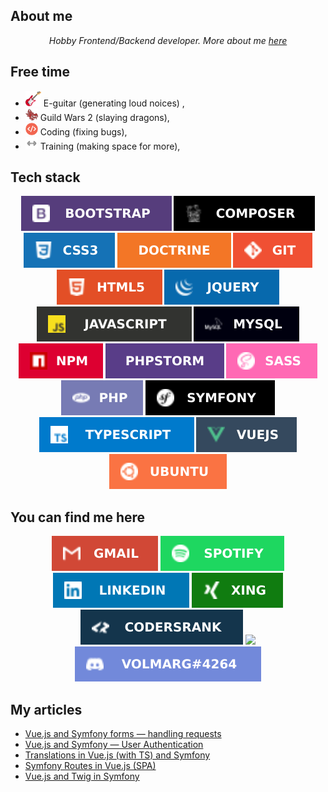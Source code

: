 <h2>About me</h2>
<p align="center"><i>Hobby Frontend/Backend developer. More about me <a href="https://github.com/Volmarg/Volmarg/raw/main/data/nope.jpg">here</a></i></p>

<h2>Free time</h2>
<ul><li><img src="data/icons/electric-guitar.png" width="25"> E-guitar (generating loud noices) ,
<li><img src="data/icons/gw2.png" width="20">  Guild Wars 2 (slaying dragons),
<li><img src="data/icons/code.png" width="20"> Coding (fixing bugs),
<li><img src="data/icons/training.png" width="20"> Training (making space for more),</ul>

<h2>Tech stack</h2>
<p float="left" align="center">   
  <img src="data/badges/bootstrap .svg">    
  <img src="data/badges/composer.svg"  >     
  <img src="data/badges/css3.svg" 	   >    
  <img src="data/badges/doctrine.svg"  >    
  <img src="data/badges/git.svg"       >    
  <img src="data/badges/html5.svg" 	   >    
  <img src="data/badges/jquery.svg"    >    
  <img src="data/badges/js.svg" 	   >    
  <img src="data/badges/mysql.svg" 	   >	    
  <img src="data/badges/npm.svg" 	   >    
  <img src="data/badges/phpstorm.svg"  >	    
  <img src="data/badges/sass.svg" 	   >
  <img src="data/badges/php.svg"   >
  <img src="data/badges/symfony.svg"   >
  <img src="data/badges/ts.svg" 	   >
  <img src="data/badges/vuejs.svg" 	   >
  <img src="data/badges/ubuntu.svg"    ></p>

<h2>You can find me here</h2>
<p align="center">
<a href="mailto:dwlodarczyk12@gmail.com" >  <img src="data/badges/gmail.svg"></a>
<a href="https://open.spotify.com/user/volmarg">  <img src="data/badges/spotify.svg"></a>
<a href="https://www.linkedin.com/in/volmarg/">  <img src="data/badges/linkedin.svg"></a>
<a href="https://www.xing.com/profile/Dariusz_Wlodarczyk2">  <img src="data/badges/xing.svg"></a>
<a href="https://profile.codersrank.io/user/volmarg/">  <img src="data/badges/codersrank.svg"></a>
<a href="https://medium.com/@Volmarg"><img src="https://img.shields.io/badge/Medium-%23000000.svg?&style=for-the-badge&logo=Medium&logoColor=white" /></a>
  
  
<img src="data/badges/discord.svg">
</p>

<h2>My articles</h2>
<ul>
  
  
<li><a href="https://medium.com/@Volmarg/vue-js-and-symfony-forms-ba5139f77f5f">Vue.js and Symfony forms — handling requests</a></li>
<li><a href="https://dzone.com/articles/vuejs-and-symfony-user-authentication">Vue.js and Symfony — User Authentication</a></li>
<li><a href="https://medium.com/@Volmarg/translations-in-vue-js-with-ts-and-symfony-e91b3382acb1">Translations in Vue.js (with TS) and Symfony</a></li>  
<li><a href="https://dzone.com/articles/symfony-routes-in-vuejs-spa">Symfony Routes in Vue.js (SPA)</a></li>  
<li><a href="https://medium.com/@Volmarg/vue-js-and-twig-in-symfony-5c20aef5c57d">Vue.js and Twig in Symfony</a></li>
</ul>


